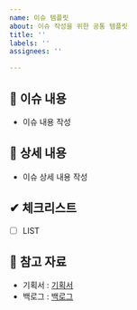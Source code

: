 ```yaml
---
name: 이슈 템플릿
about: 이슈 작성을 위한 공통 템플릿
title: ''
labels: ''
assignees: ''

---
```


## 📢 이슈 내용
- 이슈 내용 작성
## 📄 상세 내용
- 이슈 상세 내용 작성
## ✔ 체크리스트
- [ ] LIST
## 💾 참고 자료
- 기획서 : [기획서](https://paint-tip-6a6.notion.site/0c0c433f039a4c8ba47fddb48e016277)
- 백로그 : [백로그](https://docs.google.com/spreadsheets/d/1cgmO27IDYoLigAVKLopxEaJqVKHzibF5GTHeSaGBoKI/edit#gid=838702224)
